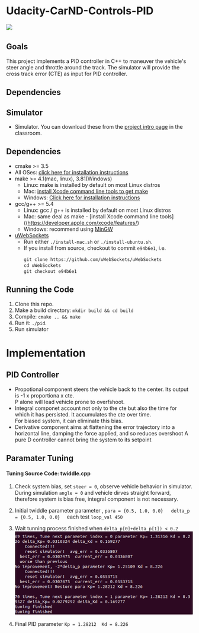 # Udacity-CarND-Controls-PID
<img src="img/cover.gif" width = "500"/>  

## Goals
This project implements a PID controller in C++ to maneuver the vehicle's steer angle and throttle around the track.
The simulator will provide  the cross track error (CTE) as input for PID controller. 

## Dependencies

## Simulator
* Simulator. You can download these from the [project intro page](https://github.com/udacity/self-driving-car-sim/releases) in the classroom.

## Dependencies

* cmake >= 3.5
 * All OSes: [click here for installation instructions](https://cmake.org/install/)
* make >= 4.1(mac, linux), 3.81(Windows)
  * Linux: make is installed by default on most Linux distros
  * Mac: [install Xcode command line tools to get make](https://developer.apple.com/xcode/features/)
  * Windows: [Click here for installation instructions](http://gnuwin32.sourceforge.net/packages/make.htm)
* gcc/g++ >= 5.4
  * Linux: gcc / g++ is installed by default on most Linux distros
  * Mac: same deal as make - [install Xcode command line tools]((https://developer.apple.com/xcode/features/)
  * Windows: recommend using [MinGW](http://www.mingw.org/)
* [uWebSockets](https://github.com/uWebSockets/uWebSockets)
  * Run either `./install-mac.sh` or `./install-ubuntu.sh`.
  * If you install from source, checkout to commit `e94b6e1`, i.e.
    ```
    git clone https://github.com/uWebSockets/uWebSockets 
    cd uWebSockets
    git checkout e94b6e1
    ```
  
## Running the Code

1. Clone this repo.
2. Make a build directory: `mkdir build && cd build`
3. Compile: `cmake .. && make`
4. Run it: `./pid`. 
5. Run simulator

# Implementation
## PID Controller

* Propotional component steers the vehicle back to the center. Its output is -1 x proportiona x cte.  
  P alone will lead vehicle prone to overfshoot.
* Integral componet account not only to the cte but also the time for which it has persisted. It accumulates the cte over time.  
  For biased system, it can eliminate this bias. 
* Derivative component aims at flattening the error trajectory into a horizontal line, damping the force applied, and so reduces overshoot
  A pure D controller cannot bring the system to its setpoint
## Paramater Tuning  
#### Tuning Source Code: twiddle.cpp
1. Check system bias, set ```steer = 0```, observe vehicle behavior in simulator.  
     During simulation ```angle = 0``` and vehicle dirves straight forward, therefore system is bias free, integral component is not necessary. 

2. Initial twiddle parameter parameter , ```para = {0.5, 1.0, 0.0}   delta_p = {0.5, 1.0, 0.0}  ```   each test   ```loop_val 450```  
     

3.  Wait tunning process finished when ```delta_p[0]+delta_p[1]) < 0.2```
     <img src="img/End_Tunning.png" width = "600"/>

4. Final PID parameter ```Kp = 1.28212  Kd = 8.226```
     




